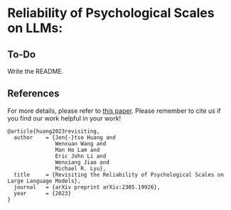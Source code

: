 # Reliability of Psychological Scales on LLMs:

## To-Do
Write the README.

## References
For more details, please refer to [this paper](https://arxiv.org/abs/2305.19926). Please remember to cite us if you find our work helpful in your work!
```
@article{huang2023revisiting,
  author    = {Jen{-}tse Huang and
               Wenxuan Wang and
               Man Ho Lam and
               Eric John Li and
               Wenxiang Jiao and
               Michael R. Lyu},
  title     = {Revisiting the Reliability of Psychological Scales on Large Language Models},
  journal   = {arXiv preprint arXiv:2305.19926},
  year      = {2023}
}
```
